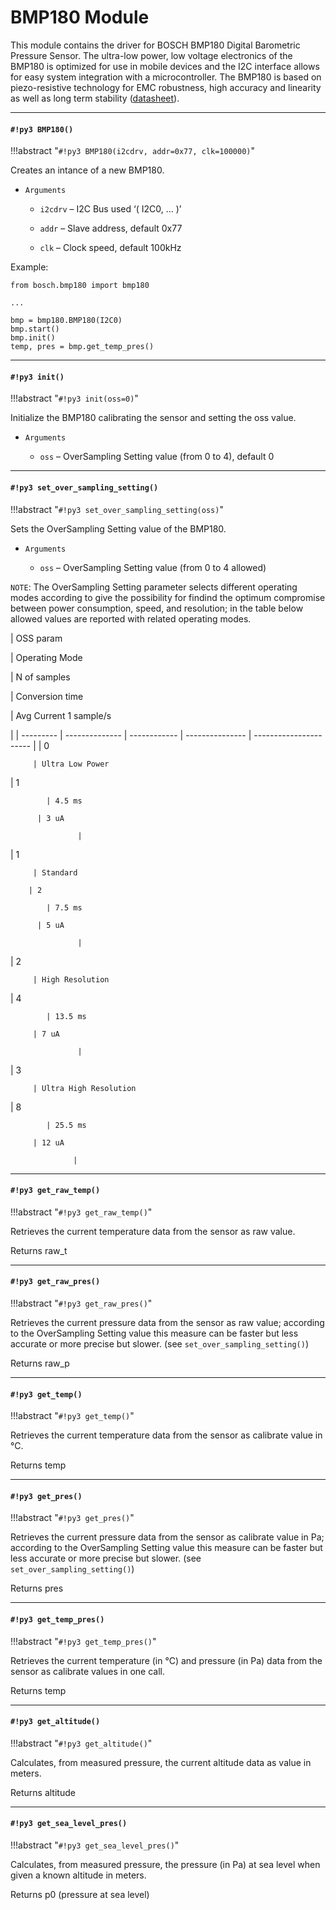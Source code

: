 # BMP180 Module

This module contains the driver for BOSCH BMP180 Digital Barometric Pressure Sensor. The ultra-low power, low voltage electronics of the BMP180 is optimized for use in mobile devices and the I2C interface allows for easy system integration with a microcontroller. The BMP180 is based on piezo-resistive technology for EMC robustness, high accuracy and linearity as well as long term stability ([datasheet](https://ae-bst.resource.bosch.com/media/_tech/media/datasheets/BST-BMP180-DS000-121.pdf)).


---
#### `#!py3 BMP180()`

!!!abstract "`#!py3 BMP180(i2cdrv, addr=0x77, clk=100000)`"

Creates an intance of a new BMP180.


* ```Arguments```

    
    * ```i2cdrv``` – I2C Bus used ‘( I2C0, … )’


    * ```addr``` – Slave address, default 0x77


    * ```clk``` – Clock speed, default 100kHz


Example:

```
from bosch.bmp180 import bmp180

...

bmp = bmp180.BMP180(I2C0)
bmp.start()
bmp.init()
temp, pres = bmp.get_temp_pres()
```


---
#### `#!py3 init()`

!!!abstract "`#!py3 init(oss=0)`"

Initialize the BMP180 calibrating the sensor and setting the oss value.


* ```Arguments```

    
    * ```oss``` – OverSampling Setting value (from 0 to 4), default 0



---
#### `#!py3 set_over_sampling_setting()`

!!!abstract "`#!py3 set_over_sampling_setting(oss)`"

Sets the OverSampling Setting value of the BMP180.


* ```Arguments```

    
    * ```oss``` – OverSampling Setting value (from 0 to 4 allowed)


```NOTE```: The OverSampling Setting parameter selects different operating modes according to give the possibility for findind the optimum compromise between power consumption, speed, and resolution; in the table below allowed values are reported with related operating modes.

| OSS param

 | Operating Mode

 | N of samples

 | Conversion time

 | Avg Current 1 sample/s

 |
| --------- | -------------- | ------------ | --------------- | ---------------------- |
| 0

         | Ultra Low Power

 | 1

            | 4.5 ms

          | 3 uA

                   |
| 1

         | Standard

        | 2

            | 7.5 ms

          | 5 uA

                   |
| 2

         | High Resolution

 | 4

            | 13.5 ms

         | 7 uA

                   |
| 3

         | Ultra High Resolution

 | 8

            | 25.5 ms

         | 12 uA

                  |

---
#### `#!py3 get_raw_temp()`

!!!abstract "`#!py3 get_raw_temp()`"

Retrieves the current temperature data from the sensor as raw value.

Returns raw_t


---
#### `#!py3 get_raw_pres()`

!!!abstract "`#!py3 get_raw_pres()`"

Retrieves the current pressure data from the sensor as raw value; according to the OverSampling Setting value this measure can be
faster but less accurate or more precise but slower. (see `set_over_sampling_setting()`)

Returns raw_p


---
#### `#!py3 get_temp()`

!!!abstract "`#!py3 get_temp()`"

Retrieves the current temperature data from the sensor as calibrate value in °C.

Returns temp


---
#### `#!py3 get_pres()`

!!!abstract "`#!py3 get_pres()`"

Retrieves the current pressure data from the sensor as calibrate value in Pa; according to the OverSampling Setting value this measure can be
faster but less accurate or more precise but slower. (see `set_over_sampling_setting()`)

Returns pres


---
#### `#!py3 get_temp_pres()`

!!!abstract "`#!py3 get_temp_pres()`"

Retrieves the current temperature (in °C) and pressure (in Pa) data from the sensor as calibrate values in one call.

Returns temp


---
#### `#!py3 get_altitude()`

!!!abstract "`#!py3 get_altitude()`"

Calculates, from measured pressure, the current altitude data as value in meters.

Returns altitude


---
#### `#!py3 get_sea_level_pres()`

!!!abstract "`#!py3 get_sea_level_pres()`"

Calculates, from measured pressure, the pressure (in Pa) at sea level when given a known altitude in meters.

Returns p0 (pressure at sea level)
<!--stackedit_data:
eyJoaXN0b3J5IjpbLTExMDk3MjcyNjRdfQ==
-->